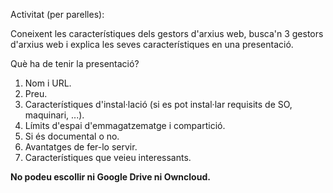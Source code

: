 Activitat (per parelles):

Coneixent les característiques dels gestors d'arxius web, busca'n 3 gestors d'arxius web i explica les seves característiques en una presentació.

Què ha de tenir la presentació?

1. Nom i URL.
2. Preu.
3. Característiques d'instal·lació (si es pot instal·lar requisits de SO, maquinari, ...).
4. Límits d'espai d'emmagatzematge i compartició.
5. Si és documental o no.
6. Avantatges de fer-lo servir.
7. Característiques que veieu interessants.

**No podeu escollir ni Google Drive ni Owncloud.**
